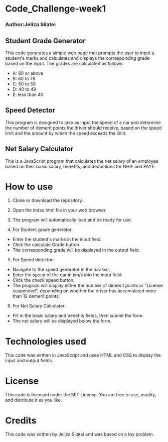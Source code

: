 # Code_Challenge-week1

### Author:Jeliza Silatei

## Student Grade Generator

This code generates a simple web page that prompts the user to input a student's marks and calculates and displays the corresponding grade based on the input. The grades are calculated as follows:

* A: 80 or above
* B: 60 to 79
* C: 50 to 59
* D: 40 to 49
* E: less than 40

## Speed Detector
This program is designed to take as input the speed of a car and determine the number of demerit points the driver should receive, based on the speed limit and the amount by which the speed exceeds the limit.

## Net Salary Calculator
This is a JavaScript program that calculates the net salary of an employee based on their basic salary, benefits, and deductions for NHIF and PAYE.

# How to use
1. Clone or download the repository.
2. Open the index.html file in your web browser.
3. The program will automatically load and be ready for use.

4. For Student grade generator: 
* Enter the student's marks in the input field.
* Click the calculate Grade button.
* The corresponding grade will be displayed in the output field.

5. For Speed detector:
* Navigate to the speed generator in the nav bar.
* Enter the speed of the car in km/s into the input field.
* Click the check speed button.
* The program will display either the number of demerit points or "License suspended", depending on whether the driver has accumulated more than 12 demerit points.

6. For Net Salary Calculator:
* Fill in the basic salary and benefits fields, then submit the form.
* The net salary will be displayed below the form.


# Technologies used
This code was written in JavaScript and uses HTML and CSS to display the input and output fields.

# License
This code is licensed under the MIT License. You are free to use, modify, and distribute it as you like.

# Credits
This code was written by Jeliza Silatei and was based on a toy problem.